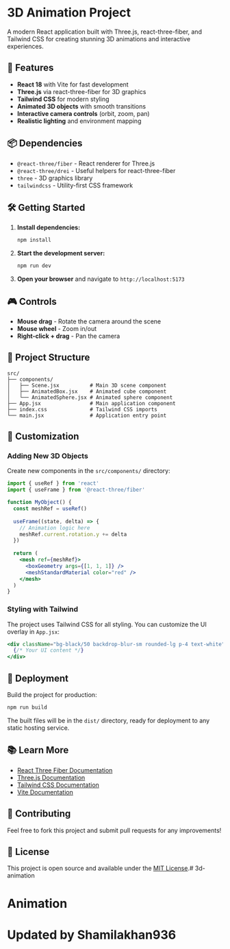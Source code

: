 # 3D Animation Project

A modern React application built with Three.js, react-three-fiber, and Tailwind CSS for creating stunning 3D animations and interactive experiences.

## 🚀 Features

- **React 18** with Vite for fast development
- **Three.js** via react-three-fiber for 3D graphics
- **Tailwind CSS** for modern styling
- **Animated 3D objects** with smooth transitions
- **Interactive camera controls** (orbit, zoom, pan)
- **Realistic lighting** and environment mapping

## 📦 Dependencies

- `@react-three/fiber` - React renderer for Three.js
- `@react-three/drei` - Useful helpers for react-three-fiber
- `three` - 3D graphics library
- `tailwindcss` - Utility-first CSS framework

## 🛠️ Getting Started

1. **Install dependencies:**
   ```bash
   npm install
   ```

2. **Start the development server:**
   ```bash
   npm run dev
   ```

3. **Open your browser** and navigate to `http://localhost:5173`

## 🎮 Controls

- **Mouse drag** - Rotate the camera around the scene
- **Mouse wheel** - Zoom in/out
- **Right-click + drag** - Pan the camera

## 📁 Project Structure

```
src/
├── components/
│   ├── Scene.jsx          # Main 3D scene component
│   ├── AnimatedBox.jsx    # Animated cube component
│   └── AnimatedSphere.jsx # Animated sphere component
├── App.jsx                # Main application component
├── index.css              # Tailwind CSS imports
└── main.jsx               # Application entry point
```

## 🎨 Customization

### Adding New 3D Objects

Create new components in the `src/components/` directory:

```jsx
import { useRef } from 'react'
import { useFrame } from '@react-three/fiber'

function MyObject() {
  const meshRef = useRef()
  
  useFrame((state, delta) => {
    // Animation logic here
    meshRef.current.rotation.y += delta
  })
  
  return (
    <mesh ref={meshRef}>
      <boxGeometry args={[1, 1, 1]} />
      <meshStandardMaterial color="red" />
    </mesh>
  )
}
```

### Styling with Tailwind

The project uses Tailwind CSS for all styling. You can customize the UI overlay in `App.jsx`:

```jsx
<div className="bg-black/50 backdrop-blur-sm rounded-lg p-4 text-white">
  {/* Your UI content */}
</div>
```

## 🚀 Deployment

Build the project for production:

```bash
npm run build
```

The built files will be in the `dist/` directory, ready for deployment to any static hosting service.

## 📚 Learn More

- [React Three Fiber Documentation](https://docs.pmnd.rs/react-three-fiber)
- [Three.js Documentation](https://threejs.org/docs/)
- [Tailwind CSS Documentation](https://tailwindcss.com/docs)
- [Vite Documentation](https://vitejs.dev/)

## 🤝 Contributing

Feel free to fork this project and submit pull requests for any improvements!

## 📄 License

This project is open source and available under the [MIT License](LICENSE).# 3d-animation
# Animation
# Updated by Shamilakhan936
